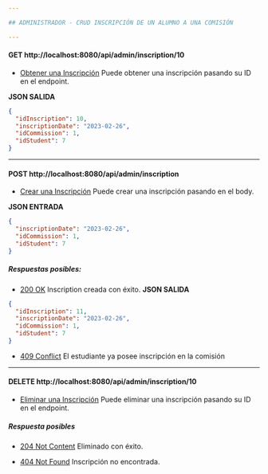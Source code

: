 ```yaml
---

## ADMINISTRADOR - CRUD INSCRIPCIÓN DE UN ALUMNO A UNA COMISIÓN

---
```


#### GET http://localhost:8080/api/admin/inscription/10
* [Obtener una Inscripción]() Puede obtener una inscripción pasando su ID en el endpoint.

**JSON SALIDA**
```json
{
  "idInscription": 10,
  "inscriptionDate": "2023-02-26",
  "idCommission": 1,
  "idStudent": 7
}
```

---

#### POST http://localhost:8080/api/admin/inscription
* [Crear una Inscripción]() Puede crear una inscripción pasando en el body.

**JSON ENTRADA**
```json
{
  "inscriptionDate": "2023-02-26",
  "idCommission": 1,
  "idStudent": 7
}
```
##### Respuestas posibles:

* [200 OK]() Inscription creada con éxito.
**JSON SALIDA**
```json
{
  "idInscription": 11,
  "inscriptionDate": "2023-02-26",
  "idCommission": 1,
  "idStudent": 7
}
```
* [409 Conflict]() El estudiante ya posee inscripción en la comisión

---

#### DELETE http://localhost:8080/api/admin/inscription/10
* [Eliminar una Inscripción]() Puede eliminar una inscripción pasando su ID en el endpoint.

##### Respuesta posibles 
* [204 Not Content]() Eliminado con éxito.

* [404 Not Found]() Inscripción no encontrada.

